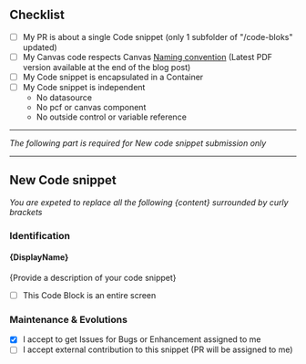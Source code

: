 ## Checklist
- [ ] My PR is about a single Code snippet (only 1 subfolder of "/code-bloks" updated)
- [ ] My Canvas code respects Canvas [Naming convention](https://www.microsoft.com/en-us/power-platform/blog/power-apps/powerapps-canvas-app-coding-standards-and-guidelines/) (Latest PDF version available at the end of the blog post)
- [ ] My Code snippet is encapsulated in a Container
- [ ] My Code snippet is independent 
  - No datasource
  - No pcf or canvas component
  - No outside control or variable reference
  
----------
*The following part is required for New code snippet submission only*

----------
## New Code snippet 
*You are expeted to replace all the following {content} surrounded by curly brackets*
### Identification
#### {DisplayName}
{Provide a description of your code snippet}
- [ ] This Code Block is an entire screen
### Maintenance & Evolutions
- [x] I accept to get Issues for Bugs or Enhancement assigned to me
- [ ] I accept external contribution to this snippet (PR will be assigned to me)